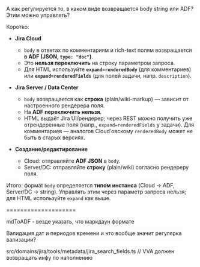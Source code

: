А как регулируется то, в каком виде возвращается body string или ADF? Этим можно управлять?

Коротко:

* **Jira Cloud**

  * `body` в ответах по комментариям и rich-text полям возвращается **в ADF (JSON, `type: "doc"`)**.
  * Это **нельзя переключить** на строку параметром запроса.
  * Для HTML используйте **`expand=renderedBody`** (для комментариев) или **`expand=renderedFields`** (для полей задачи, напр. `description`).

* **Jira Server / Data Center**

  * `body` возвращается как **строка** (plain/wiki-markup) — зависит от настроенного рендерера поля.
  * На **ADF переключить нельзя**.
  * HTML выдаёт Jira UI/рендерер; через REST можно получить уже отрендеренные поля (напр., `expand=renderedFields` у задачи). Для комментариев — аналогов Cloud’овскому `renderedBody` может не быть в старых версиях.

* **Создание/редактирование**

  * Cloud: отправляйте **ADF JSON** в `body`.
  * Server/DC: отправляйте **строку** (plain/wiki) согласно рендереру поля.

Итого: формát `body` определяется **типом инстанса** (Cloud → ADF, Server/DC → string). Управлять этим через параметр запроса нельзя; для HTML используйте `expand` как выше.

====================

mdToADF - везде указать, что маркдаун формате



Валидация дат и периодов времени и что вообще значит регулярка вализации?

src/domains/jira/tools/metadata/jira_search_fields.ts // VVA должен возвращать инфу по наполнению
